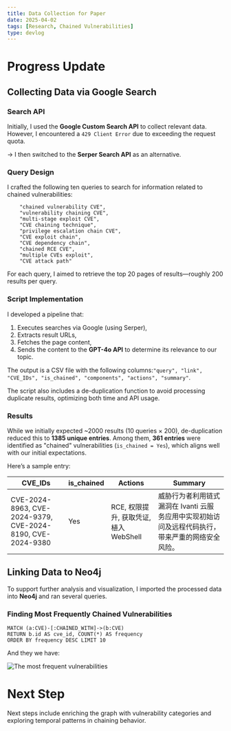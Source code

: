 ```yaml
---
title: Data Collection for Paper
date: 2025-04-02
tags: [Research, Chained Vulnerabilities]
type: devlog
---
```

# Progress Update

## Collecting Data via Google Search

### Search API

Initially, I used the **Google Custom Search API** to collect relevant data. However, I encountered a `429 Client Error` due to exceeding the request quota.

→ I then switched to the **Serper Search API** as an alternative.

### Query Design

I crafted the following ten queries to search for information related to chained vulnerabilities:

```
    "chained vulnerability CVE",
    "vulnerability chaining CVE",
    "multi-stage exploit CVE",
    "CVE chaining technique",
    "privilege escalation chain CVE",
    "CVE exploit chain",
    "CVE dependency chain",
    "chained RCE CVE",
    "multiple CVEs exploit",
    "CVE attack path"
```

For each query, I aimed to retrieve the top 20 pages of results—roughly 200 results per query.

### Script Implementation

I developed a pipeline that:

1. Executes searches via Google (using Serper),
2. Extracts result URLs,
3. Fetches the page content,
4. Sends the content to the **GPT-4o API** to determine its relevance to our topic.

The output is a CSV file with the following columns:`"query", "link", "CVE_IDs", "is_chained", "components", "actions", "summary"`.

The script also includes a de-duplication function to avoid processing duplicate results, optimizing both time and API usage.

### Results

While we initially expected ~2000 results (10 queries × 200), de-duplication reduced this to **1385 unique entries**. Among them, **361 entries** were identified as "chained" vulnerabilities (`is_chained = Yes`), which aligns well with our initial expectations.

Here’s a sample entry:

| CVE_IDs                                                    | is_chained | Actions                                | Summary                                                                                          |
| ---------------------------------------------------------- | ---------- | -------------------------------------- | ------------------------------------------------------------------------------------------------ |
| CVE-2024-8963, CVE-2024-9379, CVE-2024-8190, CVE-2024-9380 | Yes        | RCE, 权限提升, 获取凭证, 植入 WebShell | 威胁行为者利用链式漏洞在 Ivanti 云服务应用中实现初始访问及远程代码执行，带来严重的网络安全风险。 |

## Linking Data to Neo4j

To support further analysis and visualization, I imported the processed data into **Neo4j** and ran several queries.

### Finding Most Frequently Chained Vulnerabilities

```cypher
MATCH (a:CVE)-[:CHAINED_WITH]->(b:CVE)
RETURN b.id AS cve_id, COUNT(*) AS frequency
ORDER BY frequency DESC LIMIT 10
```



And they we have:

![The most frequent vulnerabilities](/Images/2025-04-02/most_freq.png)

# Next Step

Next steps include enriching the graph with vulnerability categories and exploring temporal patterns in chaining behavior.
